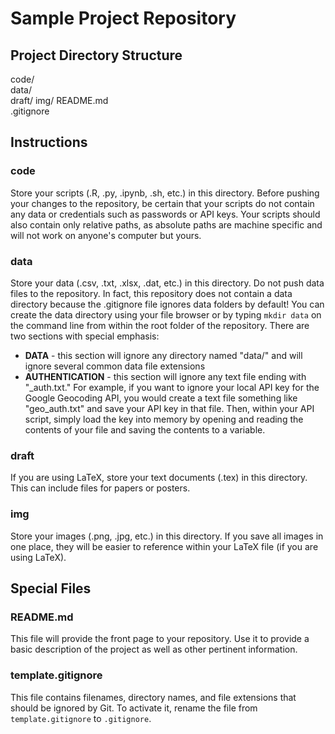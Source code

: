# Sample Project Repository

## Project Directory Structure

code/  
data/  
draft/
img/
README.md  
.gitignore  

## Instructions
### code
Store your scripts (.R, .py, .ipynb, .sh, etc.) in this directory.  Before pushing your changes to the repository, be certain that your scripts do not contain any data or credentials such as passwords or API keys.  Your scripts should also contain only relative paths, as absolute paths are machine specific and will not work on anyone's computer but yours.

### data
Store your data (.csv, .txt, .xlsx, .dat, etc.) in this directory. Do not push data files to the repository.  In fact, this repository does not contain a data directory because the .gitignore file ignores data folders by default!  You can create the data directory using your file browser or by typing `mkdir data` on the command line from within the root folder of the repository. There are two sections with special emphasis:

 * **DATA** - this section will ignore any directory named "data/" and will ignore several common data file extensions
 * **AUTHENTICATION** - this section will ignore any text file ending with "_auth.txt."  For example, if you want to ignore your local API key for the Google Geocoding API, you would create a text file something like "geo_auth.txt" and save your API key in that file.  Then, within your API script, simply load the key into memory by opening and reading the contents of your file and saving the contents to a variable. 

### draft
If you are using LaTeX, store your text documents (.tex) in this directory.  This can include files for papers or posters.

### img
Store your images (.png, .jpg, etc.) in this directory.  If you save all images in one place, they will be easier to reference within your LaTeX file (if you are using LaTeX).

## Special Files
### README.md
This file will provide the front page to your repository.  Use it to provide a basic description of the project as well as other pertinent information.

### template.gitignore
This file contains filenames, directory names, and file extensions that should be ignored by Git.  To activate it, rename the file from `template.gitignore` to `.gitignore`. 